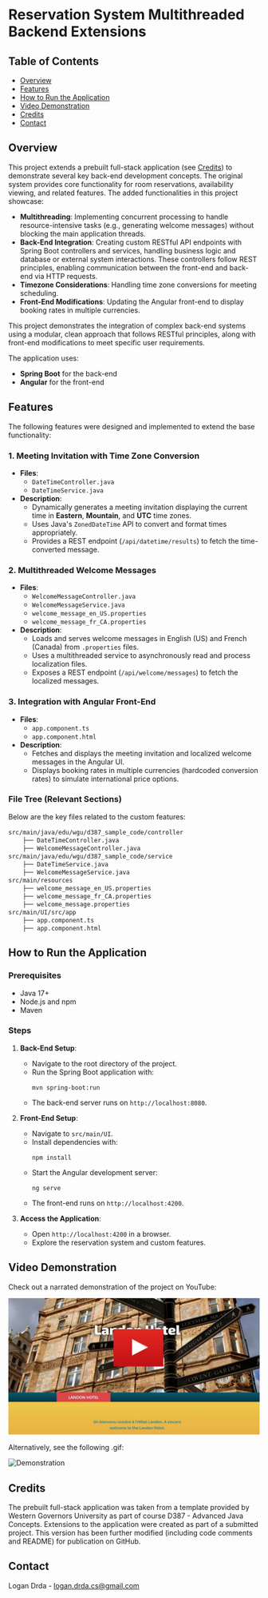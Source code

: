 # Reservation System Multithreaded Backend Extensions

## Table of Contents
- [Overview](#overview)
- [Features](#features)
- [How to Run the Application](#how-to-run-the-application)
- [Video Demonstration](#video-demonstration)
- [Credits](#credits)
- [Contact](#contact)

## Overview
This project extends a prebuilt full-stack application (see [Credits](#credits)) to demonstrate several key back-end development concepts. The original system provides core functionality for room reservations, availability viewing, and related features. The added functionalities in this project showcase:

- **Multithreading**: Implementing concurrent processing to handle resource-intensive tasks (e.g., generating welcome messages) without blocking the main application threads.
- **Back-End Integration**: Creating custom RESTful API endpoints with Spring Boot controllers and services, handling business logic and database or external system interactions. These controllers follow REST principles, enabling communication between the front-end and back-end via HTTP requests.
- **Timezone Considerations**: Handling time zone conversions for meeting scheduling.
- **Front-End Modifications**: Updating the Angular front-end to display booking rates in multiple currencies.

This project demonstrates the integration of complex back-end systems using a modular, clean approach that follows RESTful principles, along with front-end modifications to meet specific user requirements.

The application uses:
- **Spring Boot** for the back-end
- **Angular** for the front-end

## Features
The following features were designed and implemented to extend the base functionality:

### 1. **Meeting Invitation with Time Zone Conversion**
- **Files**:
  - `DateTimeController.java`
  - `DateTimeService.java`
- **Description**:
  - Dynamically generates a meeting invitation displaying the current time in **Eastern**, **Mountain**, and **UTC** time zones.
  - Uses Java's `ZonedDateTime` API to convert and format times appropriately.
  - Provides a REST endpoint (`/api/datetime/results`) to fetch the time-converted message.

### 2. **Multithreaded Welcome Messages**
- **Files**:
  - `WelcomeMessageController.java`
  - `WelcomeMessageService.java`
  - `welcome_message_en_US.properties`
  - `welcome_message_fr_CA.properties`
- **Description**:
  - Loads and serves welcome messages in English (US) and French (Canada) from `.properties` files.
  - Uses a multithreaded service to asynchronously read and process localization files.
  - Exposes a REST endpoint (`/api/welcome/messages`) to fetch the localized messages.

### 3. **Integration with Angular Front-End**
- **Files**:
  - `app.component.ts`
  - `app.component.html`
- **Description**:
  - Fetches and displays the meeting invitation and localized welcome messages in the Angular UI.
  - Displays booking rates in multiple currencies (hardcoded conversion rates) to simulate international price options.


### File Tree (Relevant Sections)
Below are the key files related to the custom features:

```text
src/main/java/edu/wgu/d387_sample_code/controller
    ├── DateTimeController.java
    ├── WelcomeMessageController.java
src/main/java/edu/wgu/d387_sample_code/service
    ├── DateTimeService.java
    ├── WelcomeMessageService.java
src/main/resources
    ├── welcome_message_en_US.properties
    ├── welcome_message_fr_CA.properties
    ├── welcome_message.properties
src/main/UI/src/app
    ├── app.component.ts
    ├── app.component.html
```

## How to Run the Application

### **Prerequisites**
- Java 17+
- Node.js and npm
- Maven

### **Steps**
1. **Back-End Setup**:
   - Navigate to the root directory of the project.
   - Run the Spring Boot application with:
     ```
     mvn spring-boot:run
     ```
   - The back-end server runs on `http://localhost:8080`.

2. **Front-End Setup**:
   - Navigate to `src/main/UI`.
   - Install dependencies with:
     ```
     npm install
     ```
   - Start the Angular development server:
     ```
     ng serve
     ```
   - The front-end runs on `http://localhost:4200`.

3. **Access the Application**:
   - Open `http://localhost:4200` in a browser.
   - Explore the reservation system and custom features.

## Video Demonstration
Check out a narrated demonstration of the project on YouTube:

[![Watch the Demo](readme_assets/home_page.jpg)](https://youtu.be/aqRJk6JHvFk)

Alternatively, see the following .gif:

![Demonstration](readme_assets/demonstration.gif)

## Credits
The prebuilt full-stack application was taken from a template provided by Western Governors University as part of course D387 - Advanced Java Concepts. Extensions to the application were created as part of a submitted project. This version has been further modified (including code comments and README) for publication on GitHub.

## Contact
Logan Drda - logan.drda.cs@gmail.com